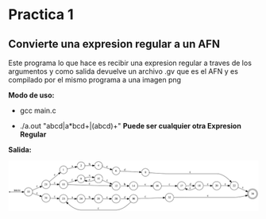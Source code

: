 # Practica 1

## Convierte una expresion regular a un AFN

Este programa lo que hace es recibir una expresion regular a traves de los argumentos y como salida devuelve un archivo .gv que es el AFN y es compilado por el mismo programa a una imagen png

**Modo de uso:**

- gcc main.c

- ./a.out "abcd|a*bcd+|(abcd)+"  **Puede ser cualquier otra Expresion Regular**

**Salida:**

![AFN](salida.png)




